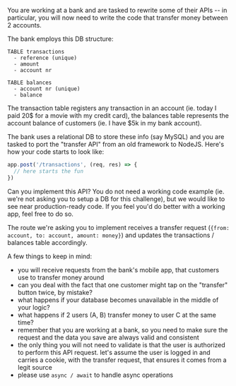 You are working at a bank and are tasked to rewrite some
of their APIs -- in particular, you will now need to write
the code that transfer money between 2 accounts.

The bank employs this DB structure:

```
TABLE transactions
  - reference (unique)
  - amount
  - account nr

TABLE balances
  - account nr (unique)
  - balance
```

The transaction table registers any transaction in an account
(ie. today I paid 20$ for a movie with my credit card), the
balances table represents the account balance of customers
(ie. I have $5k in my bank account).

The bank uses a relational DB to store these info (say MySQL)
and you are tasked to port the "transfer API" from an old
framework to NodeJS. Here's how your code starts to look like:

``` js
app.post('/transactions', (req, res) => {
  // here starts the fun
})
```

Can you implement this API? You do not need a working code
example (ie. we're not asking you to setup a DB for this challenge),
but we would like to see near production-ready code. If you feel
you'd do better with a working app, feel free to do so.

The route we're asking you to implement receives a transfer request
(`{from: account, to: account, amount: money}`) and updates the
transactions / balances table accordingly.

A few things to keep in mind:

* you will receive requests from the bank's mobile app, that customers use to transfer money around
* can you deal with the fact that one customer might tap on the "transfer" button twice, by mistake?
* what happens if your database becomes unavailable in the middle of your logic?
* what happens if 2 users (A, B) transfer money to user C at the same time?
* remember that you are working at a bank, so you need to make sure the request and the data you save are always valid and consistent
* the only thing you will not need to validate is that the user is authorized to perform this API request. let's assume the user is logged in and carries a cookie, with the transfer request, that ensures it comes from a legit source
* please use `async / await` to handle async operations
